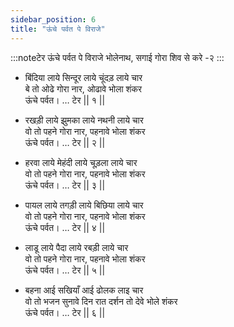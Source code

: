 ```yaml
---
sidebar_position: 6
title: "ऊंचे पर्वत पे विराजे"
---
```


:::noteटेर
ऊंचे पर्वत पे विराजे भोलेनाथ, सगाई गोरा शिव से करे -२
:::

- बिंदिया लाये सिन्दूर लाये चूंदड़ लाये चार <br/>
  बे तो ओढे गोरा नार, ओढावे भोला शंकर <br/>
  ऊंचे पर्वत। … टेर || १ ||

- रखड़ी लाये झुमका लाये नथनी लाये चार <br/>
  वो तो पहने गोरा नार, पहनावे भोला शंकर <br/>
  ऊंचे पर्वत। … टेर || २ ||

- हरवा लाये मेहंदी लाये चूड़ला लाये चार <br/>
  वो तो पहने गोरा नार, पहनावे भोला शंकर <br/>
  ऊंचे पर्वत। … टेर || ३ ||

- पायल लाये तगड़ी लाये बिछिया लाये चार <br/>
  वो तो पहने गोरा नार, पहनावे भोला शंकर <br/>
  ऊंचे पर्वत। … टेर || ४ ||

- लाडू लाये पैदा लाये रबड़ी लाये चार <br/>
  वो तो पहने गोरा नार, पहनावे भोला शंकर <br/>
  ऊंचे पर्वत। … टेर || ५ ||

- बहना आई सखियाँ आई ढोलक लाइ चार <br/>
  वो तो भजन सुनावे दिन रात दर्शन तो देवे भोले शंकर <br/>
  ऊंचे पर्वत। … टेर || ६ ||
